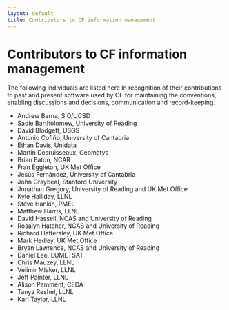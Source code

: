 ```yaml
---
layout: default
title: Contributors to CF information management
---
```


# Contributors to CF information management

The following individuals are listed here in recognition of their contributions to past and present software used by CF for maintaining the conventions, enabling discussions and decisions, communication and record-keeping.

- Andrew Barna, SIO/UCSD
- Sadie Bartholomew, University of Reading
- David Blodgett, USGS
- Antonio Cofiño, University of Cantabria
- Ethan Davis, Unidata
- Martin Desruisseaux, Geomatys
- Brian Eaton, NCAR
- Fran Eggleton, UK Met Office
- Jesús Fernández, University of Cantabria
- John Graybeal, Stanford University
- Jonathan Gregory, University of Reading and UK Met Office
- Kyle Halliday, LLNL
- Steve Hankin, PMEL
- Matthew Harris, LLNL
- David Hassell, NCAS and University of Reading
- Rosalyn Hatcher, NCAS and University of Reading
- Richard Hattersley, UK Met Office
- Mark Hedley, UK Met Office
- Bryan Lawrence, NCAS and University of Reading
- Daniel Lee, EUMETSAT
- Chris Mauzey, LLNL
- Velimir Mlaker, LLNL
- Jeff Painter, LLNL
- Alison Pamment, CEDA
- Tanya Reshel, LLNL
- Karl Taylor, LLNL
